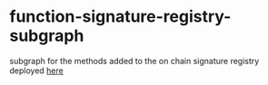 # function-signature-registry-subgraph
subgraph for the methods added to the on chain signature registry
deployed [here](https://thegraph.com/explorer/subgraph/jennypollack/function-signature-registry)
